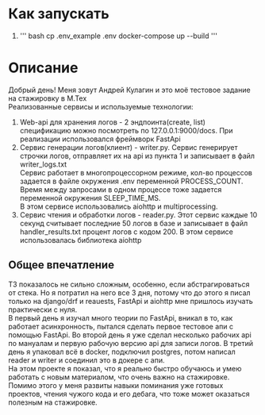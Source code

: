 # Как запускать
1. ''' bash
   cp .env_example .env
   docker-compose up --build
   '''
# Описание
Добрый день! Меня зовут Андрей Кулагин и это моё тестовое задание на стажировку в М.Тех<br>
Реализованные сервисы и используемые технологии:
1. Web-api для хранения логов - 2 эндпоинта(create, list) спецификацию можно посмотреть по 127.0.0.1:9000/docs. При реализации использовался фреймворк FastApi
2. Сервис генерации логов(клиент) - writer.py. Сервис генерирует строчки логов, отправляет их на api из пункта 1 и записывает в файл writer_logs.txt <br> Сервис работает в многопроцессорном режиме, кол-во процессов задается в файле окружения .env переменной PROCESS_COUNT. Время между запросами в одном процессе тоже задается переменной окружения SLEEP_TIME_MS.<br> В этом сервисе использовались aiohttp и multiprocessing.
3.  Сервис чтения и обработки логов - reader.py. Этот сервис каждые 10 секунд считывает последние 50 логов в базе и записывает в файл handler_results.txt процент логов с кодом 200.  В этом сервисе использовалась библиотека aiohttp
## Общее впечатление
ТЗ показалось не сильно сложным, особенно, если абстрагироваться от стека. Но я потратил на него все 3 дня, потому что до этого я писал только на django/drf и reauests, FastApi и aiohttp мне пришлось изучать практически с нуля.<br> В первый день я изучал много теории по FastApi, вникал в то, как работает асинхронность, пытался сделать первое тестовое апи с помощью FastApi. Во второй день я уже сделал несколько рабочих api по мануалам и первую рабочую версию api для записи логов. В третий день я упаковал всё в docker, подключил postgres, потом написал reader и writer и соединил это в докере с апи.<br>
На этом проекте я показал, что я реально быстро обучаюсь и умею работать с новым материалом, что очень важно на стажировке. Помимо этого у меня развиты навыки поминания уже готовых проектов, чтения чужого кода и его дебага, что тоже может оказаться полезным на стажировке.
